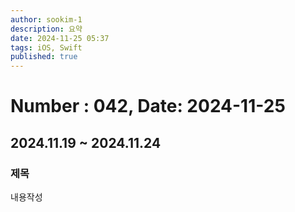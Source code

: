 ```yaml
---
author: sookim-1
description: 요약
date: 2024-11-25 05:37
tags: iOS, Swift
published: true
---
```

# Number : 042, Date: 2024-11-25
## 2024.11.19 ~ 2024.11.24
### 제목
내용작성

